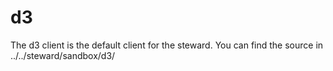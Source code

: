 d3
==
The d3 client is the default client for the steward.
You can find the source in ../../steward/sandbox/d3/
